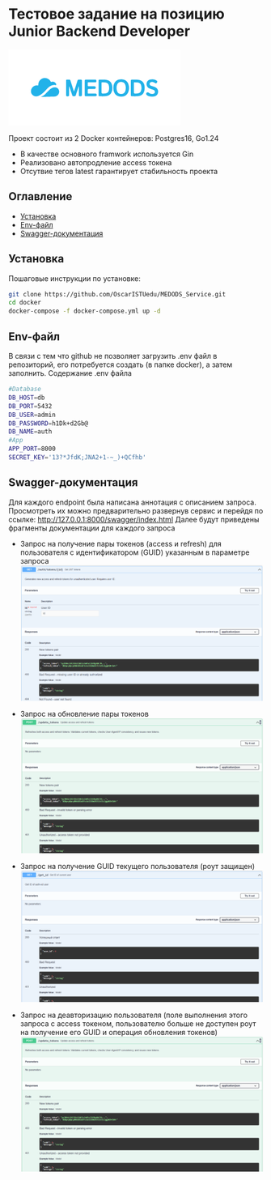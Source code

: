 # Тестовое задание на позицию Junior Backend Developer

![Логотип проекта](https://github.com/OscarISTUedu/Images-for-MEDODS/blob/main/medods_logo.png)

Проект состоит из 2 Docker контейнеров: Postgres16, Go1.24

- В качестве основного framwork используется Gin
- Реализовано автопродление access токена
- Отсутвие тегов latest гарантирует стабильность проекта

## Оглавление

- [Установка](#установка)
- [Env-файл](#env-файл)
- [Swagger-документация](#swagger-документация)

## Установка

Пошаговые инструкции по установке:

```bash
git clone https://github.com/OscarISTUedu/MEDODS_Service.git
cd docker
docker-compose -f docker-compose.yml up -d
```

## Env-файл
В связи с тем что github не позволяет загрузить .env файл в репозиторий, его потребуется создать (в папке docker), а затем заполнить.
Содержание .env файла
```bash
#Database
DB_HOST=db
DB_PORT=5432
DB_USER=admin
DB_PASSWORD=h1Dk+d2Gb@
DB_NAME=auth
#App
APP_PORT=8000
SECRET_KEY='13?*JfdK;JNA2+1-~_)+QCfhb'
```

## Swagger-документация
Для каждого endpoint была написана аннотация с описанием запроса. 
Просмотреть их можно предварительно развернув сервис и перейдя по ссылке: http://127.0.0.1:8000/swagger/index.html
Далее будут приведены фрагменты документации для каждого запроса

- Запрос на получение пары токенов (access и refresh) для пользователя с идентификатором (GUID) указанным в параметре запроса
![скриншот](https://github.com/OscarISTUedu/Images-for-MEDODS/blob/main/get_user.PNG)

- Запрос на обновление пары токенов
![скриншот](https://github.com/OscarISTUedu/Images-for-MEDODS/blob/main/update_tokens.PNG)

- Запрос на получение GUID текущего пользователя (роут защищен)
![скриншот](https://github.com/OscarISTUedu/Images-for-MEDODS/blob/main/get_id.PNG)

- Запрос на деавторизацию пользователя (поле выполнения этого запроса с access токеном, пользователю больше не доступен роут на получение его GUID и операция обновления токенов)
![скриншот](https://github.com/OscarISTUedu/Images-for-MEDODS/blob/main/update_tokens.PNG)

